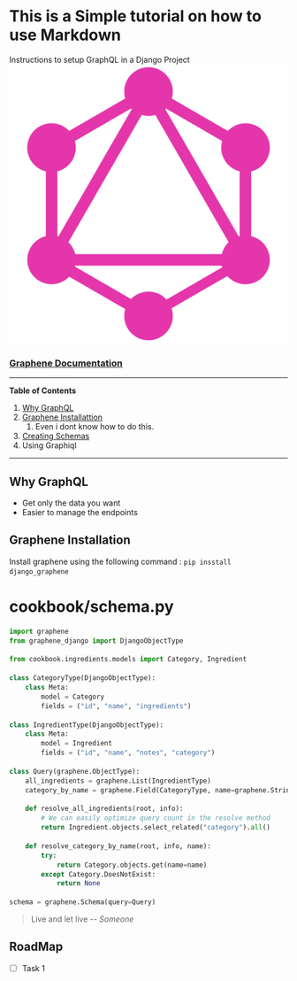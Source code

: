 # This is a Simple tutorial on how to use Markdown

Instructions to setup GraphQL in a Django Project
![GraphQL Logo](/GraphQL_Logo.svg.png)

### [Graphene Documentation](https://docs.graphene-python.org/projects/django/en/latest/)
---
**Table of Contents**
1. [Why GraphQL](#why-graphql)
1. [Graphene Installattion](#graphene-installation)
    1. Even i dont know how to do this.
1. [Creating Schemas](#cookbookschemapy)
1. Using Graphiql
---
## Why GraphQL
- Get only the data you want
- Easier to manage the endpoints

## Graphene Installation
Install graphene using the following command : `pip insstall  django_graphene`

# cookbook/schema.py

```py
import graphene
from graphene_django import DjangoObjectType

from cookbook.ingredients.models import Category, Ingredient

class CategoryType(DjangoObjectType):
    class Meta:
        model = Category
        fields = ("id", "name", "ingredients")

class IngredientType(DjangoObjectType):
    class Meta:
        model = Ingredient
        fields = ("id", "name", "notes", "category")

class Query(graphene.ObjectType):
    all_ingredients = graphene.List(IngredientType)
    category_by_name = graphene.Field(CategoryType, name=graphene.String(required=True))

    def resolve_all_ingredients(root, info):
        # We can easily optimize query count in the resolve method
        return Ingredient.objects.select_related("category").all()

    def resolve_category_by_name(root, info, name):
        try:
            return Category.objects.get(name=name)
        except Category.DoesNotExist:
            return None

schema = graphene.Schema(query=Query)
```

> Live and let live
> -- <cite> Someone</cite>

## RoadMap
- [ ] Task 1